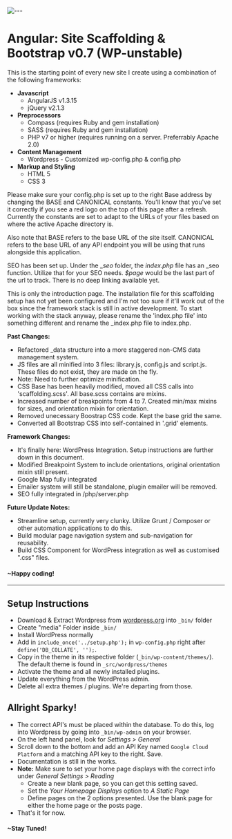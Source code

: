 
 ![---](http://richardbryanong.com/public/shortcut-icon.png) 

# Angular: Site Scaffolding & Bootstrap v0.7 (WP-unstable)

This is the starting point of every new site I create using a combination of the following frameworks:

*   **Javascript**
    *   AngularJS v1.3.15
    *   jQuery v2.1.3
*   **Preprocessors**
    *   Compass (requires Ruby and gem installation)
    *   SASS (requires Ruby and gem installation)
    *   PHP v7 or higher (requires running on a server. Preferrably Apache 2.0)
* **Content Management**
  * Wordpress - Customized wp-config.php & config.php
*   **Markup and Styling**
    *   HTML 5
    *   CSS 3

Please make sure your config.php is set up to the right Base address by changing the BASE and CANONICAL constants. You'll know that you've set it correctly if you see a red logo on the top of this page after a refresh. Currently the constants are set to adapt to the URLs of your files based on where the active Apache directory is.

Also note that BASE refers to the base URL of the site itself. CANONICAL refers to the base URL of any API endpoint you will be using that runs alongside this application.

SEO has been set up. Under the __seo_ folder, the _index.php_ file has an _seo function. Utilize that for your SEO needs. _$page_ would be the last part of the url to track. There is no deep linking available yet.

This is only the introduction page. The installation file for this scaffolding setup has not yet been configured and I'm not too sure if it'll work out of the box since the framework stack is still in active development. To start working with the stack anyway, please rename the 'index.php file' into something different and rename the _index.php file to index.php.

**Past Changes:**

 - Refactored _data structure into a more staggered non-CMS data management system.
 - JS files are all minified into 3 files: library.js, config.js and script.js. These files do not exist, they are made on the fly.
 - Note: Need to further optimize minification.
 - CSS Base has been heavily modified, moved all CSS calls into 'scaffolding.scss'. All base.scss contains are mixins.
 - Increased number of breakpoints from 4 to 7. Created min/max mixins for sizes, and orientation mixin for orientation.
 - Removed unecessary Boostrap CSS code. Kept the base grid the same.
 - Converted all Bootstrap CSS into self-contained in '.grid' elements.

**Framework Changes:**

 - It's finally here: WordPress Integration. Setup instructions are further down in this document.
 - Modified Breakpoint System to include orientations, original orientation mixin still present.
 - Google Map fully integrated
 - Emailer system will still be standalone, plugin emailer will be removed.
 - SEO fully integrated in /php/server.php

**Future Update Notes:**

 - Streamline setup, currently very clunky. Utilize Grunt / Composer or other automation applications to do this.
 - Build modular page navigation system and sub-navigation for reusability.
 - Build CSS Component for WordPress integration as well as customised ".css" files.

#### ~Happy coding!

---

## Setup Instructions
- Download & Extract Wordpress from [wordpress.org](https://wordpress.org "Blog Tool, Publishing Platform, and CMS &mdash; WordPress") into `_bin/` folder
- Create "media" Folder inside `_bin/`
- Install WordPress normally
- Add in `include_once('../setup.php');` in `wp-config.php` right after `define('DB_COLLATE', '');`.
- Copy in the theme in its respective folder (`_bin/wp-content/themes/`). The default theme is found in `_src/wordpress/themes`
- Activate the theme and all newly installed plugins.
- Update everything from the WordPress admin.
- Delete all extra themes / plugins. We're departing from those.

## Allright Sparky!
- The correct API's must be placed within the database. To do this, log into Wordpress by going into `_bin/wp-admin` on your browser.
- On the left hand panel, look for *Settings > General*
- Scroll down to the bottom and add an API Key named `Google Cloud Platform` and a matching API key to the right. Save.
- Documentation is still in the works.
- **Note:** Make sure to set your home page displays with the correct info under *General Settings > Reading*
   - Create a new blank page, so you can get this setting saved.
   - Set the *Your Homepage Displays* option to *A Static Page*
   - Define pages on the 2 options presented. Use the blank page for either the home page or the posts page.
- That's it for now.

#### ~Stay Tuned!
